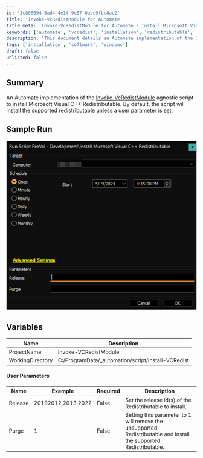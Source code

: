 ```yaml
---
id: '3c808094-5ad4-4e14-9c57-0abc9fbc8ae2'
title: 'Invoke-VcRedistModule for Automate'
title_meta: 'Invoke-VcRedistModule for Automate - Install Microsoft Visual C++ Redistributable'
keywords: ['automate', 'vcredist', 'installation', 'redistributable', 'script']
description: 'This document details an Automate implementation of the Invoke-VcRedistModule script, designed to install the Microsoft Visual C++ Redistributable. The script installs the supported redistributable by default but allows for user-defined parameters to customize the installation process.'
tags: ['installation', 'software', 'windows']
draft: false
unlisted: false
---
```

## Summary

An Automate implementation of the [Invoke-VcRedistModule](<../../powershell/Invoke-VcRedistModule.md>) agnostic script to install Microsoft Visual C++ Redistributable. By default, the script will install the supported redistributable unless a user parameter is set.

## Sample Run

![Sample Run](../../../static/img/Install-Microsoft-Visual-C++-Redistributable/image_1.png)

## Variables

| Name              | Description                           |
|-------------------|---------------------------------------|
| ProjectName       | Invoke-VCRedistModule                 |
| WorkingDirectory   | C:/ProgramData/_automation/script/Install-VCRedist |

#### User Parameters

| Name     | Example               | Required | Description                                                                                   |
|----------|-----------------------|----------|-----------------------------------------------------------------------------------------------|
| Release  | 20192012,2013,2022 | False    | Set the release id(s) of the Redistributable to install.                                   |
| Purge    | 1                     | False    | Setting this parameter to 1 will remove the unsupported Redistributable and install the supported Redistributable. |













